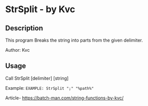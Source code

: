 
# StrSplit - by Kvc
## Description
This program Breaks the string into parts from the given delimiter.

Author: Kvc

## Usage
Call StrSplit [delimiter] [string]

Example: 
`EXAMPLE: StrSplit ";" "%path%"`

Article- https://batch-man.com/string-functions-by-kvc/
